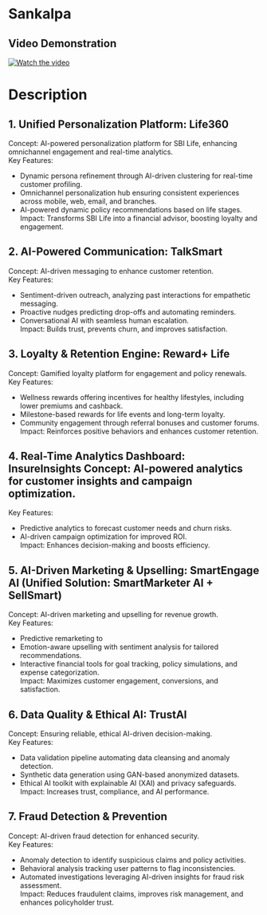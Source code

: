 # Sankalpa

## Video Demonstration

[![Watch the video](https://images.squarespace-cdn.com/content/v1/5dc36d89693877010cf639bc/1576368485444-8C28J2IJ37VIVUC7HB7P/8364741_orig-1024x437.jpg?format=2500w)](https://drive.google.com/file/d/1nRnh2-83qcMPBbR5fdHqrxTr9dBHS2TP/view)

# Description

## 1. Unified Personalization Platform: Life360  
Concept: AI-powered personalization platform for SBI Life, enhancing omnichannel engagement and real-time analytics.  
Key Features: 
- Dynamic persona refinement through AI-driven clustering for real-time customer profiling.  
- Omnichannel personalization hub ensuring consistent experiences across mobile, web, email, and branches.  
- AI-powered dynamic policy recommendations based on life stages.  
Impact: Transforms SBI Life into a financial advisor, boosting loyalty and engagement.  

## 2. AI-Powered Communication: TalkSmart  
Concept: AI-driven messaging to enhance customer retention.  
Key Features:
- Sentiment-driven outreach, analyzing past interactions for empathetic messaging.  
- Proactive nudges predicting drop-offs and automating reminders.  
- Conversational AI with seamless human escalation.  
Impact: Builds trust, prevents churn, and improves satisfaction.  

## 3. Loyalty & Retention Engine: Reward+ Life  
Concept: Gamified loyalty platform for engagement and policy renewals.  
Key Features:
- Wellness rewards offering incentives for healthy lifestyles, including lower premiums and cashback.  
- Milestone-based rewards for life events and long-term loyalty.  
- Community engagement through referral bonuses and customer forums.  
Impact: Reinforces positive behaviors and enhances customer retention.  

## 4. Real-Time Analytics Dashboard: InsureInsights  Concept: AI-powered analytics for customer insights and campaign optimization.  
Key Features:
- Predictive analytics to forecast customer needs and churn risks.  
- AI-driven campaign optimization for improved ROI.  
Impact: Enhances decision-making and boosts efficiency.  

## 5. AI-Driven Marketing & Upselling: SmartEngage AI (Unified Solution: SmartMarketer AI + SellSmart)  
Concept: AI-driven marketing and upselling for revenue growth.  
Key Features: 
- Predictive remarketing to 
- Emotion-aware upselling with sentiment analysis for tailored recommendations.  
- Interactive financial tools for goal tracking, policy simulations, and expense categorization.  
Impact: Maximizes customer engagement, conversions, and satisfaction.  

## 6. Data Quality & Ethical AI: TrustAI  
Concept: Ensuring reliable, ethical AI-driven decision-making.  
Key Features: 
- Data validation pipeline automating data cleansing and anomaly detection.  
- Synthetic data generation using GAN-based anonymized datasets.  
- Ethical AI toolkit with explainable AI (XAI) and privacy safeguards.  
Impact: Increases trust, compliance, and AI performance.  

## 7. Fraud Detection & Prevention  
Concept: AI-driven fraud detection for enhanced security.  
Key Features:
- Anomaly detection to identify suspicious claims and policy activities.  
- Behavioral analysis tracking user patterns to flag inconsistencies.  
- Automated investigations leveraging AI-driven insights for fraud risk assessment.  
Impact: Reduces fraudulent claims, improves risk management, and enhances policyholder trust.
